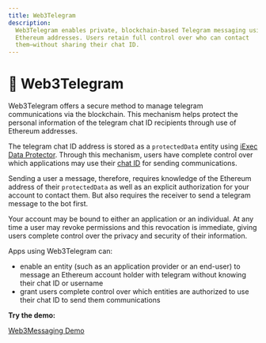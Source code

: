 ```yaml
---
title: Web3Telegram
description:
  Web3Telegram enables private, blockchain-based Telegram messaging using
  Ethereum addresses. Users retain full control over who can contact
  them—without sharing their chat ID.
---
```


<script setup>
import { Icon } from '@iconify/vue';
</script>

# :speech_balloon: Web3Telegram

Web3Telegram offers a secure method to manage telegram communications via the
blockchain. This mechanism helps protect the personal information of the
telegram chat ID recipients through use of Ethereum addresses.

The telegram chat ID address is stored as a `protectedData` entity using
[iExec Data Protector](/references/dataProtector). Through this mechanism, users
have complete control over which applications may use their
[chat ID](/references/web3telegram/integration-guide#_1-get-your-users-to-retrieve-their-chat-id)
for sending communications.

Sending a user a message, therefore, requires knowledge of the Ethereum address
of their `protectedData` as well as an explicit authorization for your account
to contact them. But also requires the receiver to send a telegram message to
the bot first.

Your account may be bound to either an application or an individual. At any time
a user may revoke permissions and this revocation is immediate, giving users
complete control over the privacy and security of their information.

Apps using Web3Telegram can:

- enable an entity (such as an application provider or an end-user) to message
  an Ethereum account holder with telegram without knowing their chat ID or
  username
- grant users complete control over which entities are authorized to use their
  chat ID to send them communications

**Try the demo:**

<a href="https://demo.iex.ec/web3messaging" target="_blank" rel="noreferrer" class="link-as-block">
  <Icon icon="mdi:art" height="25" style="margin-right: -1px" /> Web3Messaging Demo
</a>
